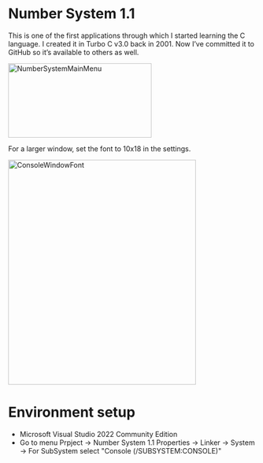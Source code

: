 # Number System 1.1

This is one of the first applications through which I started learning the C language. I created it in Turbo C v3.0 back in 2001. Now I’ve committed it to GitHub so it’s available to others as well.

<img width="291" height="151" alt="NumberSystemMainMenu" src="https://github.com/user-attachments/assets/ab4fa4f3-705d-41d2-8e4d-f3ad18131452" />


For a larger window, set the font to 10x18 in the settings.

<img width="381" height="457" alt="ConsoleWindowFont" src="https://github.com/user-attachments/assets/825a9768-f32b-4d72-b8ab-c7023f7817b5" />

# Environment setup
- Microsoft Visual Studio 2022 Community Edition
- Go to menu Prpject -> Number System 1.1 Properties -> Linker -> System -> For SubSystem select "Console (/SUBSYSTEM:CONSOLE)"
